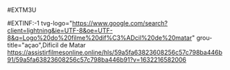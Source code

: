 #EXTM3U

#EXTINF:-1 tvg-logo="https://www.google.com/search?client=lightning&ie=UTF-8&oe=UTF-8&q=Logo%20do%20filme%20dif%C3%ADcil%20de%20matar"
grou-title="açao",Difícil de Matar
https://assistirfilmesonline.online/hls/59a5fa63823608256c57c798ba446b91/59a5fa63823608256c57c798ba446b91?v=1632216582006
